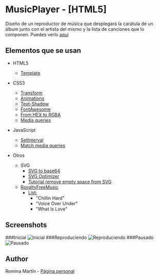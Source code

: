 # MusicPlayer - [HTML5]

Diseño de un reproductor de música que desplegará la carátula de un álbum junto con el artista del mismo y la lista de canciones que lo componen.
Puedes verlo [aquí](https://romi-web.github.io/MusicPlayerHTML5/)

## Elementos que se usan

- HTML5
    - [Template](https://developer.mozilla.org/es/docs/Web/HTML/Element/template)

- CSS3
    - [Transform](https://developer.mozilla.org/es/docs/Web/CSS/transform)
    - [Animations](https://developer.mozilla.org/en-US/docs/Web/CSS/animation)
    - [Text-Shadow](https://developer.mozilla.org/es/docs/Web/CSS/text-shadow)
    - [FontAwesome](http://fontawesome.io/)
    - [From HEX to RGBA](http://hex2rgba.devoth.com/)
    - [Media queries](https://developer.mozilla.org/es/docs/CSS/Media_queries)

- JavaScript
    - [SetInterval](https://developer.mozilla.org/en-US/docs/Web/API/WindowTimers/setInterval)
    - [Match media queries](https://developer.mozilla.org/es/docs/Web/API/Window/matchMedia)
- Otros
    - SVG
        - [SVG to base64](https://www.base64-image.de/)
        - [SVG Optimizer](https://jakearchibald.github.io/svgomg/)
        - [Tutorial remove empty space from SVG](https://www.grobmeier.de/remove-white-space-from-svg-30102015.html)
    - [RoyaltyFreeMusic](http://incompetech.com/music/royalty-free/music.html)
        - [List:](http://incompetech.com/music/royalty-free/index.html?collection=18&Search=Search)
            - "Chillin Hard"
            - "Voice Over Under"
            - "What Is Love"

## Screenshots
###Inicial
![Inicial](https://raw.githubusercontent.com/ROMI-WEB/MusicPlayerHTML5/master/images/galaxyS5.PNG "Inicial")
###Reproduciendo
![Reproduciendo](https://raw.githubusercontent.com/ROMI-WEB/MusicPlayerHTML5/master/images/playing.PNG "Reproduciendo")
###Pausado
![Pausado](https://raw.githubusercontent.com/ROMI-WEB/MusicPlayerHTML5/master/images/paused.PNG "Pausado")

## Author
Romina Martín - [Página personal](http://rominamartin.github.io/)